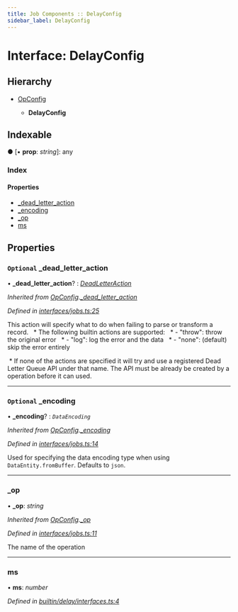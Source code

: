 ```yaml
---
title: Job Components :: DelayConfig
sidebar_label: DelayConfig
---
```


# Interface: DelayConfig

## Hierarchy

* [OpConfig](opconfig.md)

  * **DelayConfig**

## Indexable

● \[▪ **prop**: *string*\]: any

### Index

#### Properties

* [_dead_letter_action](delayconfig.md#optional-_dead_letter_action)
* [_encoding](delayconfig.md#optional-_encoding)
* [_op](delayconfig.md#_op)
* [ms](delayconfig.md#ms)

## Properties

### `Optional` _dead_letter_action

• **_dead_letter_action**? : *[DeadLetterAction](../overview.md#deadletteraction)*

*Inherited from [OpConfig](opconfig.md).[_dead_letter_action](opconfig.md#optional-_dead_letter_action)*

*Defined in [interfaces/jobs.ts:25](https://github.com/terascope/teraslice/blob/7cdb60b1/packages/job-components/src/interfaces/jobs.ts#L25)*

This action will specify what to do when failing to parse or transform a record. ​​​​​
​​​​​     * The following builtin actions are supported: ​​​
​​​​​     *  - "throw": throw the original error ​​​​​
​​​​​     *  - "log": log the error and the data ​​​​​
​​​​​     *  - "none": (default) skip the error entirely

​​     * If none of the actions are specified it will try and use a registered Dead Letter Queue API under that name.
The API must be already be created by a operation before it can used.​

___

### `Optional` _encoding

• **_encoding**? : *`DataEncoding`*

*Inherited from [OpConfig](opconfig.md).[_encoding](opconfig.md#optional-_encoding)*

*Defined in [interfaces/jobs.ts:14](https://github.com/terascope/teraslice/blob/7cdb60b1/packages/job-components/src/interfaces/jobs.ts#L14)*

Used for specifying the data encoding type when using `DataEntity.fromBuffer`. Defaults to `json`.

___

###  _op

• **_op**: *string*

*Inherited from [OpConfig](opconfig.md).[_op](opconfig.md#_op)*

*Defined in [interfaces/jobs.ts:11](https://github.com/terascope/teraslice/blob/7cdb60b1/packages/job-components/src/interfaces/jobs.ts#L11)*

The name of the operation

___

###  ms

• **ms**: *number*

*Defined in [builtin/delay/interfaces.ts:4](https://github.com/terascope/teraslice/blob/7cdb60b1/packages/job-components/src/builtin/delay/interfaces.ts#L4)*
